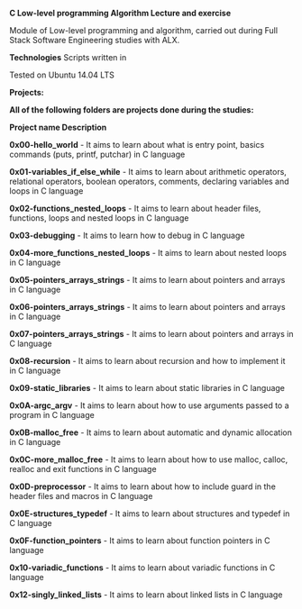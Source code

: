 **C Low-level programming  Algorithm Lecture and exercise**

Module of Low-level programming and algorithm, carried out during Full Stack Software Engineering studies with ALX.

**Technologies**
Scripts written in 

Tested on Ubuntu 14.04 LTS

**Projects:**

**All of the following folders are projects done during the studies:**

**Project name	Description**

**0x00-hello_world** -	It aims to learn about what is entry point, basics commands (puts, printf, putchar) in C language

**0x01-variables_if_else_while** -	It aims to learn about arithmetic operators, relational operators, boolean operators, comments, declaring variables and loops in C language

**0x02-functions_nested_loops** -	It aims to learn about header files, functions, loops and nested loops in C language

**0x03-debugging** -	It aims to learn how to debug in C language

**0x04-more_functions_nested_loops** -	It aims to learn about nested loops in C language

**0x05-pointers_arrays_strings** -	It aims to learn about pointers and arrays in C language

**0x06-pointers_arrays_strings** -	It aims to learn about pointers and arrays in C language

**0x07-pointers_arrays_strings** -	It aims to learn about pointers and arrays in C language

**0x08-recursion** -	It aims to learn about recursion and how to implement it in C language

**0x09-static_libraries** -	It aims to learn about static libraries in C language

**0x0A-argc_argv** -	It aims to learn about how to use arguments passed to a program in C language

**0x0B-malloc_free** -	It aims to learn about automatic and dynamic allocation in C language

**0x0C-more_malloc_free** -	It aims to learn about how to use malloc, calloc, realloc and exit functions in C language

**0x0D-preprocessor** -	It aims to learn about how to include guard in the header files and macros in C language

**0x0E-structures_typedef** -	It aims to learn about structures and typedef in C language

**0x0F-function_pointers** -	It aims to learn about function pointers in C language

**0x10-variadic_functions** -	It aims to learn about variadic functions in C language

**0x12-singly_linked_lists** -	It aims to learn about linked lists in C language

